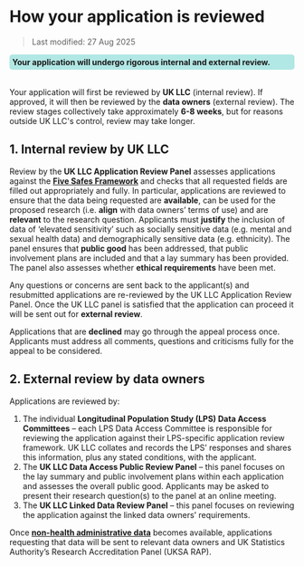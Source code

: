# How your application is reviewed 
>Last modified: 27 Aug 2025
<div style="background-color: rgba(0, 178, 169, 0.3); padding: 5px; border-radius: 5px;"><strong>Your application will undergo rigorous internal and external review.</strong></div>
<br>

Your application will first be reviewed by **UK LLC** (internal review). If approved, it will then be reviewed by the **data owners** (external review). The review stages collectively take approximately **6-8 weeks**, but for reasons outside UK LLC's control, review may take longer. 


## 1. Internal review by UK LLC
Review by the **UK LLC Application Review Panel** assesses applications against the [**Five Safes Framework**](https://ukdataservice.ac.uk/help/secure-lab/what-is-the-five-safes-framework/) and checks that all requested fields are filled out appropriately and fully. In particular, applications are reviewed to ensure that the data being requested are **available**, can be used for the proposed research (i.e. **align** with data owners’ terms of use) and are **relevant** to the research question. Applicants must **justify** the inclusion of data of ‘elevated sensitivity’ such as socially sensitive data (e.g. mental and sexual health data) and demographically sensitive data (e.g. ethnicity). The panel ensures that **public good** has been addressed, that public involvement plans are included and that a lay summary has been provided. The panel also assesses whether **ethical requirements** have been met. 

Any questions or concerns are sent back to the applicant(s) and resubmitted applications are re-reviewed by the UK LLC Application Review Panel. Once the UK LLC panel is satisfied that the application can proceed it will be sent out for **external review**. 

Applications that are **declined** may go through the appeal process once. Applicants must address all comments, questions and criticisms fully for the appeal to be considered. 

## 2. External review by data owners
Applications are reviewed by:
1)	The individual **Longitudinal Population Study (LPS) Data Access Committees** – each LPS Data Access Committee is responsible for reviewing the application against their LPS-specific application review framework. UK LLC collates and records the LPS’ responses and shares this information, plus any stated conditions, with the applicant.
2)	The **UK LLC Data Access Public Review Panel** – this panel focuses on the lay summary and public involvement plans within each application and assesses the overall public good. Applicants may be asked to present their research question(s) to the panel at an online meeting. 
3)	The **UK LLC Linked Data Review Panel** – this panel focuses on reviewing the application against the linked data owners’ requirements.

Once [**non-health administrative data**](../../linked_admin_data/admin_data.md) becomes available, applications requesting that data will be sent to relevant data owners and UK Statistics Authority’s Research Accreditation Panel (UKSA RAP).
